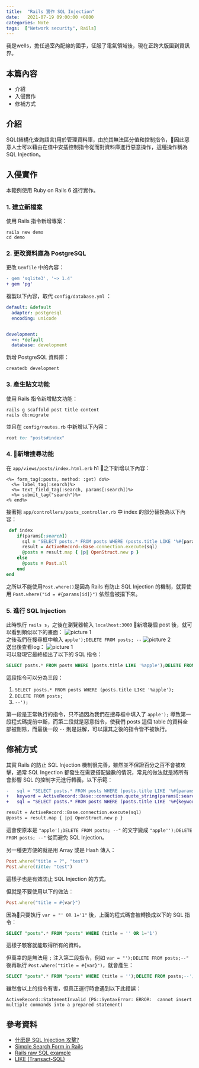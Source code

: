 ```yaml
---
title:  "Rails 實作 SQL Injection"
date:   2021-07-19 09:00:00 +0800
categories: Note
tags:  ["Network security", Rails]
--- 
```


我是wells，擔任過室內配線的國手，征服了電氣領域後，現在正跨大版圖到資訊界。

## 本篇內容
- 介紹
- 入侵實作
- 修補方式

## 介紹
SQL(結構化查詢語言)用於管理資料庫，由於其無法區分值和控制指令，因此惡意人士可以藉由在值中安插控制指令從而對資料庫進行惡意操作，這種操作稱為 SQL Injection。

## 入侵實作
本範例使用 Ruby on Rails 6 進行實作。

### 1. 建立新檔案
使用 Rails 指令新增專案：
```shell
rails new demo
cd demo
```
### 2. 更改資料庫為 PostgreSQL
更改 `Gemfile` 中的內容：
```diff
- gem 'sqlite3', '~> 1.4'
+ gem 'pg'
```
複製以下內容，取代 `config/database.yml` ：
```yaml
default: &default
  adapter: postgresql
  encoding: unicode


development:
  <<: *default
  database: development
```
新增 PostgreSQL 資料庫：
```shell
createdb development
```
### 3. 產生貼文功能
使用 Rails 指令新增貼文功能：
```shell
rails g scaffold post title content
rails db:migrate
```
並且在 `config/routes.rb` 中新增以下內容：
```ruby
root to: "posts#index"
```
### 4. 新增搜尋功能
在 `app/views/posts/index.html.erb` h1 之下新增以下內容：
```erb
<%= form_tag(:posts, method: :get) do%>
  <%= label_tag(:search)%>
  <%= text_field_tag(:search, params[:search])%>
  <%= submit_tag("search")%>
<% end%>
```
接著把 `app/controllers/posts_controller.rb` 中 index 的部分替換為以下內容：
```ruby
 def index
    if(params[:search])
      sql = "SELECT posts.* FROM posts WHERE (posts.title LIKE '%#{params[:search]}');"
      result = ActiveRecord::Base.connection.execute(sql)
      @posts = result.map { |p| OpenStruct.new p }
    else
      @posts = Post.all
    end
end
```
之所以不能使用`Post.where()`是因為 Rails 有防止 SQL Injection 的機制，就算使用 `Post.where("id = #{params[id]}")` 依然會被擋下來。
### 5. 進行 SQL Injection
此時執行 `rails s`，之後在瀏覽器輸入 `localhost:3000` 新增幾個 post 後，就可以看到類似以下的畫面：
![picture 1](/assets/images/2021-07-19-sql-injection實作-14d771e7c31ecd9b9b46168991baf4d029dc9ec85c96045c027b8677306a54af.png)  
之後我們在搜尋框中輸入 `apple');DELETE FROM posts; --`
![picture 2](/assets/images/2021-07-19-sql-injection實作-db30e557c85e6135d251cf8ef83a22d579fc6d3a77c74bb91bed5628b54152f9.png)  
送出後查看log：
![picture 1](/assets/images/2021-07-19-sql-injection實作-cef63ca3dc90577e2dacb4e103da45cd911950288f5e2e55c3b9039045d7ad0a.png)  
可以發現它最終組出了以下的 SQL 指令：
```sql
SELECT posts.* FROM posts WHERE (posts.title LIKE '%apple');DELETE FROM posts; --');
```
這段指令可以分為三段：
1. `SELECT posts.* FROM posts WHERE (posts.title LIKE '%apple');`
2. `DELETE FROM posts;`
3. `--');`

第一段是正常執行的指令，只不過因為我們在搜尋框中填入了 `apple');` 導致第一段程式碼提前中斷，而第二段就是惡意指令，使我們 posts 這個 table 的資料全部被刪除，而最後一段 `--` 則是註解，可以讓其之後的指令皆不被執行。

## 修補方式
其實 Rails 的防止 SQL Injection 機制很完善，雖然並不保證百分之百不會被攻擊，通常 SQL Ingection 都發生在需要搭配變數的情況，常見的做法就是將所有會影響 SQL 的控制字元進行轉義，以下示範：

```diff
-   sql = "SELECT posts.* FROM posts WHERE (posts.title LIKE '%#{params[:search]}');"
+   keyword = ActiveRecord::Base::connection.quote_string(params[:search])
+   sql = "SELECT posts.* FROM posts WHERE (posts.title LIKE '%#{keyword}');"

result = ActiveRecord::Base.connection.execute(sql)
@posts = result.map { |p| OpenStruct.new p }
```
這會使原本是 `"apple');DELETE FROM posts; --"` 的文字變成 `"apple'');DELETE FROM posts; --"` 從而避免 SQL Injection。

另一種更方便的就是用 Array 或是 Hash 傳入：
```ruby
Post.where("title = ?", "test")
Post.where(title: "test")
```
這樣子也是有效防止 SQL Injection 的方式。

但就是不要使用以下的做法：
```ruby
Post.where("title = #{var}")
```
因為只要執行 `var = "' OR 1='1"` 後，上面的程式碼會被轉換成以下的 SQL 指令：
```sql
SELECT "posts".* FROM "posts" WHERE (title = '' OR 1='1')
```
這樣子駭客就能取得所有的資料。

但萬幸的是無法用 `;` 注入第二段指令，例如 `var = "');DELETE FROM posts;--"` 後再執行 `Post.where("title = #{var}")`，就會產生：
```sql
SELECT "posts".* FROM "posts" WHERE (title = '');DELETE FROM posts;--')
```
雖然會以上的指令有害，但真正運行時會遇到以下此錯誤：
```
ActiveRecord::StatementInvalid (PG::SyntaxError: ERROR:  cannot insert multiple commands into a prepared statement)
```

## 參考資料
- [什麽是 SQL Injection 攻擊?](https://ihower.tw/rails/fullstack-security-sql-injection.html)
- [Simple Search Form in Rails](https://medium.com/@yassimortensen/simple-search-form-in-rails-8483739e4042)
- [Rails raw SQL example](https://stackoverflow.com/questions/14824453/rails-raw-sql-example)
- [LIKE (Transact-SQL)](https://docs.microsoft.com/zh-tw/sql/t-sql/language-elements/like-transact-sql?view=sql-server-ver15)